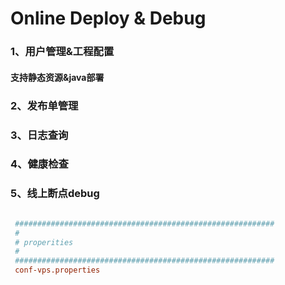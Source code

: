 Online Deploy & Debug  
===============


### 1、用户管理&工程配置
#### 支持静态资源&java部署



### 2、发布单管理


### 3、日志查询


### 4、健康检查


### 5、线上断点debug




```java


```




```ini
 ##########################################################
 #
 # properities 
 #
 ##########################################################
 conf-vps.properties
```